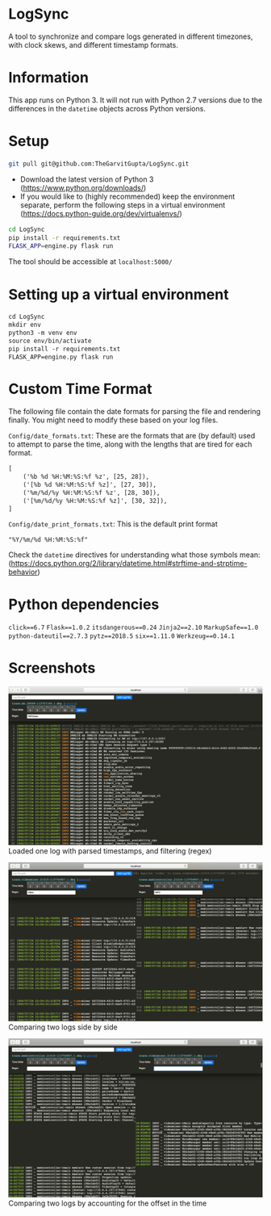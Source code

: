 # LogSync

A tool to synchronize and compare logs generated in different timezones, with clock skews, and different timestamp formats.

# Information

This app runs on Python 3. It will not run with Python 2.7 versions due to the differences in the `datetime` objects across Python versions.

# Setup

```sh
git pull git@github.com:TheGarvitGupta/LogSync.git
```

* Download the latest version of Python 3 (https://www.python.org/downloads/)
* If you would like to (highly recommended) keep the environment separate, perform the following steps in a virtual environment (https://docs.python-guide.org/dev/virtualenvs/)

```sh
cd LogSync
pip install -r requirements.txt
FLASK_APP=engine.py flask run
```

The tool should be accessible at `localhost:5000/`

# Setting up a virtual environment

```
cd LogSync
mkdir env
python3 -m venv env
source env/bin/activate
pip install -r requirements.txt
FLASK_APP=engine.py flask run
```

# Custom Time Format

The following file contain the date formats for parsing the file and rendering finally. You might need to modify these based on your log files.

`Config/date_formats.txt`: These are the formats that are (by default) used to attempt to parse the time, along with the lengths that are tired for each format.
```
[
	('%b %d %H:%M:%S:%f %z', [25, 28]),
	('[%b %d %H:%M:%S:%f %z]', [27, 30]),
	('%m/%d/%y %H:%M:%S:%f %z', [28, 30]),
	('[%m/%d/%y %H:%M:%S:%f %z]', [30, 32]),
]
```

`Config/date_print_formats.txt`: This is the default print format
```
"%Y/%m/%d %H:%M:%S:%f"
```
Check the `datetime` directives for understanding what those symbols mean: (https://docs.python.org/2/library/datetime.html#strftime-and-strptime-behavior)

# Python dependencies 

`click==6.7`
`Flask==1.0.2`
`itsdangerous==0.24`
`Jinja2==2.10`
`MarkupSafe==1.0`
`python-dateutil==2.7.3`
`pytz==2018.5`
`six==1.11.0`
`Werkzeug==0.14.1`

# Screenshots

![LogSync](https://raw.githubusercontent.com/TheGarvitGupta/LogSync/master/Screenshots/Screen%20Shot%202018-07-27%20at%203.50.05%20PM.png "LogSync")
Loaded one log with parsed timestamps, and filtering (regex)

![LogSync](https://raw.githubusercontent.com/TheGarvitGupta/LogSync/master/Screenshots/Screen%20Shot%202018-07-27%20at%203.52.18%20PM.png "LogSync")
Comparing two logs side by side

![LogSync](https://raw.githubusercontent.com/TheGarvitGupta/LogSync/master/Screenshots/Screen%20Shot%202018-07-27%20at%203.57.08%20PM.png "LogSync")
Comparing two logs by accounting for the offset in the time
